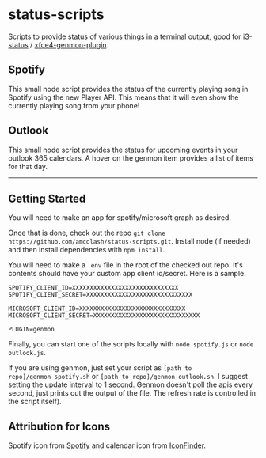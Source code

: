 # status-scripts
Scripts to provide status of various things in a terminal output, good for [i3-status](https://i3wm.org/i3status/) / [xfce4-genmon-plugin](https://goodies.xfce.org/projects/panel-plugins/xfce4-genmon-plugin).

## Spotify
This small node script provides the status of the currently playing song in Spotify using the new Player API. This means that it will even show the currently playing song from your phone!

## Outlook
This small node script provides the status for upcoming events in your outlook 365 calendars. A hover on the genmon item provides a list of items for that day.

---------------------

## Getting Started
You will need to make an app for spotify/microsoft graph as desired.

Once that is done, check out the repo `git clone https://github.com/amcolash/status-scripts.git`.
Install node (if needed) and then install dependencies with `npm install`.

You will need to make a `.env` file in the root of the checked out repo. It's contents should have your custom app client id/secret. Here is a sample.
```
SPOTIFY_CLIENT_ID=XXXXXXXXXXXXXXXXXXXXXXXXXXXXXX
SPOTIFY_CLIENT_SECRET=XXXXXXXXXXXXXXXXXXXXXXXXXXXXXX

MICROSOFT_CLIENT_ID=XXXXXXXXXXXXXXXXXXXXXXXXXXXXXX
MICROSOFT_CLIENT_SECRET=XXXXXXXXXXXXXXXXXXXXXXXXXXXXXX

PLUGIN=genmon
```

Finally, you can start one of the scripts locally with `node spotify.js` or `node outlook.js`.

If you are using genmon, just set your script as `[path to repo]/genmon_spotify.sh` or `[path to repo]/genmon_outlook.sh`. I suggest setting the update interval to 1 second. Genmon doesn't poll the apis every second, just prints out the output of the file. The refresh rate is controlled in the script itself).

## Attribution for Icons
Spotify icon from [Spotify](https://developer.spotify.com/branding-guidelines/) and calendar icon from [IconFinder](https://www.iconfinder.com/icons/285670/calendar_icon).